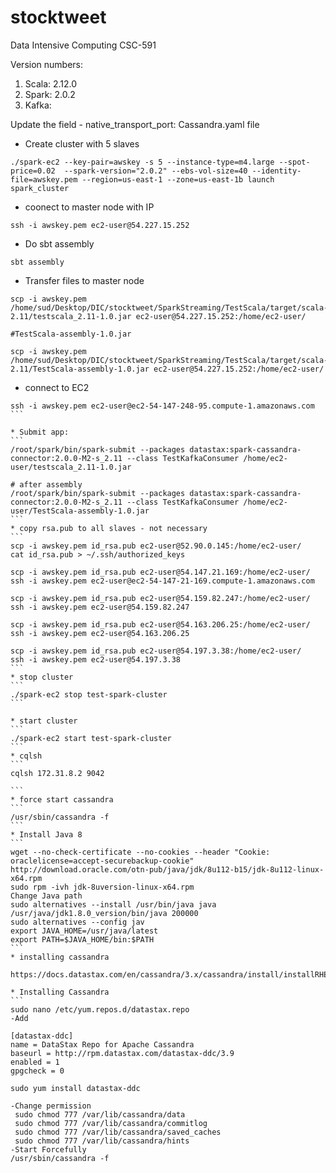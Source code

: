 # stocktweet
Data Intensive Computing CSC-591

Version numbers:

1. Scala: 2.12.0 </br>
2. Spark: 2.0.2  </br>
3. Kafka:        </br>

Update the field - native_transport_port: <port-number> Cassandra.yaml file

* Create cluster with 5 slaves
```
./spark-ec2 --key-pair=awskey -s 5 --instance-type=m4.large --spot-price=0.02  --spark-version="2.0.2" --ebs-vol-size=40 --identity-file=awskey.pem --region=us-east-1 --zone=us-east-1b launch spark_cluster
```
* coonect to master node with IP
```
ssh -i awskey.pem ec2-user@54.227.15.252
```
* Do sbt assembly
```
sbt assembly
```
* Transfer files to master node
```
scp -i awskey.pem /home/sud/Desktop/DIC/stocktweet/SparkStreaming/TestScala/target/scala-2.11/testscala_2.11-1.0.jar ec2-user@54.227.15.252:/home/ec2-user/

#TestScala-assembly-1.0.jar

scp -i awskey.pem /home/sud/Desktop/DIC/stocktweet/SparkStreaming/TestScala/target/scala-2.11/TestScala-assembly-1.0.jar ec2-user@54.227.15.252:/home/ec2-user/
```
* connect to EC2
````
ssh -i awskey.pem ec2-user@ec2-54-147-248-95.compute-1.amazonaws.com
```

* Submit app:
```
/root/spark/bin/spark-submit --packages datastax:spark-cassandra-connector:2.0.0-M2-s_2.11 --class TestKafkaConsumer /home/ec2-user/testscala_2.11-1.0.jar

# after assembly
/root/spark/bin/spark-submit --packages datastax:spark-cassandra-connector:2.0.0-M2-s_2.11 --class TestKafkaConsumer /home/ec2-user/TestScala-assembly-1.0.jar
```
* copy rsa.pub to all slaves - not necessary
```
scp -i awskey.pem id_rsa.pub ec2-user@52.90.0.145:/home/ec2-user/
cat id_rsa.pub > ~/.ssh/authorized_keys

scp -i awskey.pem id_rsa.pub ec2-user@54.147.21.169:/home/ec2-user/
ssh -i awskey.pem ec2-user@ec2-54-147-21-169.compute-1.amazonaws.com

scp -i awskey.pem id_rsa.pub ec2-user@54.159.82.247:/home/ec2-user/
ssh -i awskey.pem ec2-user@54.159.82.247

scp -i awskey.pem id_rsa.pub ec2-user@54.163.206.25:/home/ec2-user/
ssh -i awskey.pem ec2-user@54.163.206.25

scp -i awskey.pem id_rsa.pub ec2-user@54.197.3.38:/home/ec2-user/
ssh -i awskey.pem ec2-user@54.197.3.38
```
* stop cluster
```
./spark-ec2 stop test-spark-cluster
```

* start cluster
```
./spark-ec2 start test-spark-cluster
```
* cqlsh
```
cqlsh 172.31.8.2 9042

```
* force start cassandra
```
/usr/sbin/cassandra -f 
```
* Install Java 8
```
wget --no-check-certificate --no-cookies --header "Cookie: oraclelicense=accept-securebackup-cookie" http://download.oracle.com/otn-pub/java/jdk/8u112-b15/jdk-8u112-linux-x64.rpm
sudo rpm -ivh jdk-8uversion-linux-x64.rpm
Change Java path
sudo alternatives --install /usr/bin/java java /usr/java/jdk1.8.0_version/bin/java 200000
sudo alternatives --config jav
export JAVA_HOME=/usr/java/latest
export PATH=$JAVA_HOME/bin:$PATH
```
* installing cassandra

https://docs.datastax.com/en/cassandra/3.x/cassandra/install/installRHEL.html

* Installing Cassandra
```
sudo nano /etc/yum.repos.d/datastax.repo
-Add

[datastax-ddc] 
name = DataStax Repo for Apache Cassandra
baseurl = http://rpm.datastax.com/datastax-ddc/3.9
enabled = 1
gpgcheck = 0

sudo yum install datastax-ddc

-Change permission
 sudo chmod 777 /var/lib/cassandra/data
 sudo chmod 777 /var/lib/cassandra/commitlog
 sudo chmod 777 /var/lib/cassandra/saved_caches
 sudo chmod 777 /var/lib/cassandra/hints
-Start Forcefully
/usr/sbin/cassandra -f 
